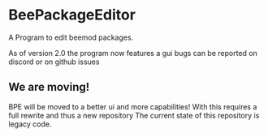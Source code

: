 # BeePackageEditor
A Program to edit beemod packages.

As of version 2.0 the program now features a gui
bugs can be reported on discord or on github issues

## We are moving!
BPE will be moved to a better ui and more capabilities!
With this requires a full rewrite and thus a new repository
The current state of this repository is legacy code.
